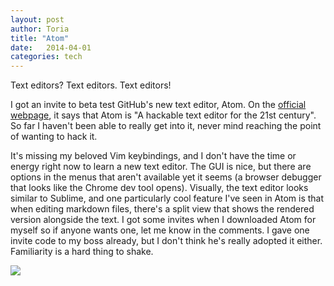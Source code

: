 ```yaml
---
layout: post
author: Toria
title: "Atom"
date:   2014-04-01
categories: tech
---
```


Text editors? Text editors. Text editors!

I got an invite to beta test GitHub's new text editor, Atom. On the [official webpage][atom], it says that Atom is "A hackable text editor for the 21st century". So far I haven't been able to really get into it, never mind reaching the point of wanting to hack it.

It's missing my beloved Vim keybindings, and I don't have the time or energy right now to learn a new text editor. The GUI is nice, but there are options in the menus that aren't available yet it seems (a browser debugger that looks like the Chrome dev tool opens).
Visually, the text editor looks similar to Sublime, and one particularly cool feature I've seen in Atom is that when editing markdown files, there's a split view that shows the rendered version alongside the text. I got some invites when I downloaded Atom for myself so if anyone wants one, let me know in the comments. I gave one invite code to my boss already, but I don't think he's really adopted it either. Familiarity is a hard thing to shake.

[<img class="content-img" src="https://s3-us-west-2.amazonaws.com/img.toriatalks/atom-1.png">](https://s3-us-west-2.amazonaws.com/img.toriatalks/atom-1.png)

[atom]: https://atom.io/

